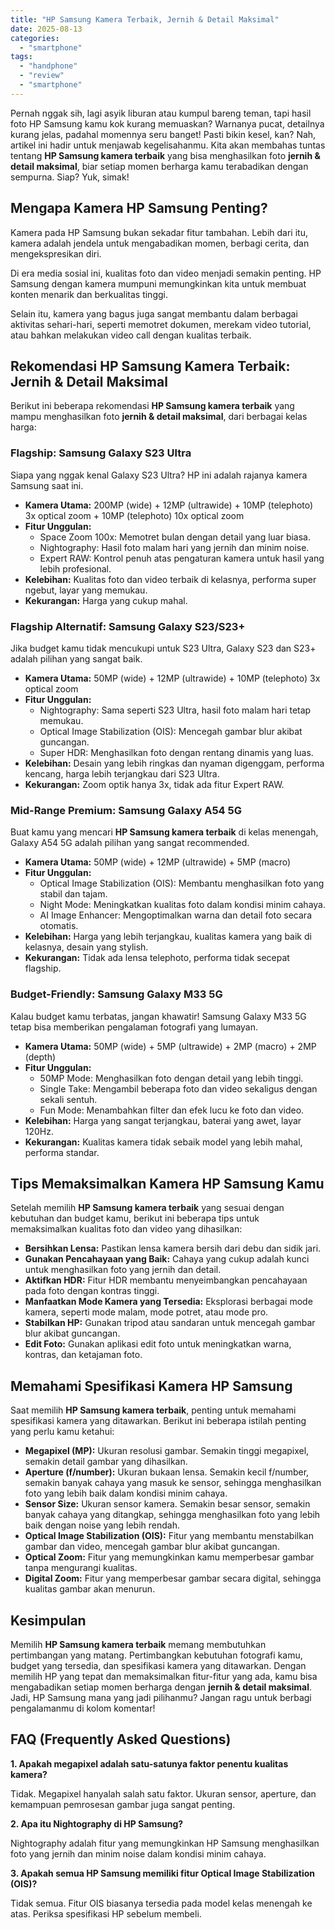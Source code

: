 ```yaml
---
title: "HP Samsung Kamera Terbaik, Jernih & Detail Maksimal"
date: 2025-08-13
categories: 
  - "smartphone"
tags: 
  - "handphone"
  - "review"
  - "smartphone"
---
```


Pernah nggak sih, lagi asyik liburan atau kumpul bareng teman, tapi hasil foto HP Samsung kamu kok kurang memuaskan? Warnanya pucat, detailnya kurang jelas, padahal momennya seru banget! Pasti bikin kesel, kan? Nah, artikel ini hadir untuk menjawab kegelisahanmu. Kita akan membahas tuntas tentang **HP Samsung kamera terbaik** yang bisa menghasilkan foto **jernih & detail maksimal**, biar setiap momen berharga kamu terabadikan dengan sempurna. Siap? Yuk, simak!

## Mengapa Kamera HP Samsung Penting?

Kamera pada HP Samsung bukan sekadar fitur tambahan. Lebih dari itu, kamera adalah jendela untuk mengabadikan momen, berbagi cerita, dan mengekspresikan diri.

Di era media sosial ini, kualitas foto dan video menjadi semakin penting. HP Samsung dengan kamera mumpuni memungkinkan kita untuk membuat konten menarik dan berkualitas tinggi.

Selain itu, kamera yang bagus juga sangat membantu dalam berbagai aktivitas sehari-hari, seperti memotret dokumen, merekam video tutorial, atau bahkan melakukan video call dengan kualitas terbaik.

## Rekomendasi HP Samsung Kamera Terbaik: Jernih & Detail Maksimal

Berikut ini beberapa rekomendasi **HP Samsung kamera terbaik** yang mampu menghasilkan foto **jernih & detail maksimal**, dari berbagai kelas harga:

### Flagship: Samsung Galaxy S23 Ultra

Siapa yang nggak kenal Galaxy S23 Ultra? HP ini adalah rajanya kamera Samsung saat ini.

- **Kamera Utama:** 200MP (wide) + 12MP (ultrawide) + 10MP (telephoto) 3x optical zoom + 10MP (telephoto) 10x optical zoom
- **Fitur Unggulan:**
    - Space Zoom 100x: Memotret bulan dengan detail yang luar biasa.
    - Nightography: Hasil foto malam hari yang jernih dan minim noise.
    - Expert RAW: Kontrol penuh atas pengaturan kamera untuk hasil yang lebih profesional.
- **Kelebihan:** Kualitas foto dan video terbaik di kelasnya, performa super ngebut, layar yang memukau.
- **Kekurangan:** Harga yang cukup mahal.

### Flagship Alternatif: Samsung Galaxy S23/S23+

Jika budget kamu tidak mencukupi untuk S23 Ultra, Galaxy S23 dan S23+ adalah pilihan yang sangat baik.

- **Kamera Utama:** 50MP (wide) + 12MP (ultrawide) + 10MP (telephoto) 3x optical zoom
- **Fitur Unggulan:**
    - Nightography: Sama seperti S23 Ultra, hasil foto malam hari tetap memukau.
    - Optical Image Stabilization (OIS): Mencegah gambar blur akibat guncangan.
    - Super HDR: Menghasilkan foto dengan rentang dinamis yang luas.
- **Kelebihan:** Desain yang lebih ringkas dan nyaman digenggam, performa kencang, harga lebih terjangkau dari S23 Ultra.
- **Kekurangan:** Zoom optik hanya 3x, tidak ada fitur Expert RAW.

### Mid-Range Premium: Samsung Galaxy A54 5G

Buat kamu yang mencari **HP Samsung kamera terbaik** di kelas menengah, Galaxy A54 5G adalah pilihan yang sangat recommended.

- **Kamera Utama:** 50MP (wide) + 12MP (ultrawide) + 5MP (macro)
- **Fitur Unggulan:**
    - Optical Image Stabilization (OIS): Membantu menghasilkan foto yang stabil dan tajam.
    - Night Mode: Meningkatkan kualitas foto dalam kondisi minim cahaya.
    - AI Image Enhancer: Mengoptimalkan warna dan detail foto secara otomatis.
- **Kelebihan:** Harga yang lebih terjangkau, kualitas kamera yang baik di kelasnya, desain yang stylish.
- **Kekurangan:** Tidak ada lensa telephoto, performa tidak secepat flagship.

### Budget-Friendly: Samsung Galaxy M33 5G

Kalau budget kamu terbatas, jangan khawatir! Samsung Galaxy M33 5G tetap bisa memberikan pengalaman fotografi yang lumayan.

- **Kamera Utama:** 50MP (wide) + 5MP (ultrawide) + 2MP (macro) + 2MP (depth)
- **Fitur Unggulan:**
    - 50MP Mode: Menghasilkan foto dengan detail yang lebih tinggi.
    - Single Take: Mengambil beberapa foto dan video sekaligus dengan sekali sentuh.
    - Fun Mode: Menambahkan filter dan efek lucu ke foto dan video.
- **Kelebihan:** Harga yang sangat terjangkau, baterai yang awet, layar 120Hz.
- **Kekurangan:** Kualitas kamera tidak sebaik model yang lebih mahal, performa standar.

## Tips Memaksimalkan Kamera HP Samsung Kamu

Setelah memilih **HP Samsung kamera terbaik** yang sesuai dengan kebutuhan dan budget kamu, berikut ini beberapa tips untuk memaksimalkan kualitas foto dan video yang dihasilkan:

- **Bersihkan Lensa:** Pastikan lensa kamera bersih dari debu dan sidik jari.
- **Gunakan Pencahayaan yang Baik:** Cahaya yang cukup adalah kunci untuk menghasilkan foto yang jernih dan detail.
- **Aktifkan HDR:** Fitur HDR membantu menyeimbangkan pencahayaan pada foto dengan kontras tinggi.
- **Manfaatkan Mode Kamera yang Tersedia:** Eksplorasi berbagai mode kamera, seperti mode malam, mode potret, atau mode pro.
- **Stabilkan HP:** Gunakan tripod atau sandaran untuk mencegah gambar blur akibat guncangan.
- **Edit Foto:** Gunakan aplikasi edit foto untuk meningkatkan warna, kontras, dan ketajaman foto.

## Memahami Spesifikasi Kamera HP Samsung

Saat memilih **HP Samsung kamera terbaik**, penting untuk memahami spesifikasi kamera yang ditawarkan. Berikut ini beberapa istilah penting yang perlu kamu ketahui:

- **Megapixel (MP):** Ukuran resolusi gambar. Semakin tinggi megapixel, semakin detail gambar yang dihasilkan.
- **Aperture (f/number):** Ukuran bukaan lensa. Semakin kecil f/number, semakin banyak cahaya yang masuk ke sensor, sehingga menghasilkan foto yang lebih baik dalam kondisi minim cahaya.
- **Sensor Size:** Ukuran sensor kamera. Semakin besar sensor, semakin banyak cahaya yang ditangkap, sehingga menghasilkan foto yang lebih baik dengan noise yang lebih rendah.
- **Optical Image Stabilization (OIS):** Fitur yang membantu menstabilkan gambar dan video, mencegah gambar blur akibat guncangan.
- **Optical Zoom:** Fitur yang memungkinkan kamu memperbesar gambar tanpa mengurangi kualitas.
- **Digital Zoom:** Fitur yang memperbesar gambar secara digital, sehingga kualitas gambar akan menurun.

## Kesimpulan

Memilih **HP Samsung kamera terbaik** memang membutuhkan pertimbangan yang matang. Pertimbangkan kebutuhan fotografi kamu, budget yang tersedia, dan spesifikasi kamera yang ditawarkan. Dengan memilih HP yang tepat dan memaksimalkan fitur-fitur yang ada, kamu bisa mengabadikan setiap momen berharga dengan **jernih & detail maksimal**. Jadi, HP Samsung mana yang jadi pilihanmu? Jangan ragu untuk berbagi pengalamanmu di kolom komentar!

## FAQ (Frequently Asked Questions)

**1\. Apakah megapixel adalah satu-satunya faktor penentu kualitas kamera?**

Tidak. Megapixel hanyalah salah satu faktor. Ukuran sensor, aperture, dan kemampuan pemrosesan gambar juga sangat penting.

**2\. Apa itu Nightography di HP Samsung?**

Nightography adalah fitur yang memungkinkan HP Samsung menghasilkan foto yang jernih dan minim noise dalam kondisi minim cahaya.

**3\. Apakah semua HP Samsung memiliki fitur Optical Image Stabilization (OIS)?**

Tidak semua. Fitur OIS biasanya tersedia pada model kelas menengah ke atas. Periksa spesifikasi HP sebelum membeli.
